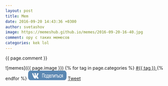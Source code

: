 ```yaml
---
layout: post
title: Mem
date: 2016-09-20 14:43:36 +0300
author: svetashov
image: https://memeshub.github.io/memes/2016-09-20-16-40.jpg
comment: ору с таких мемесов
categories: kek lol
---
```

{{ page.comment }}

![memes]({{ page.image }})
{% for tag in page.categories %}
<a href="https://memeshub.github.io/{{ tag }}">
#{{ tag }}
</a>
{% endfor %}
<a href='http://vkontakte.ru/share.php?url=https://memeshub.github.io{{ page.url | uri: absolute }}' target='_blank'><img src='/images/vk.png' border='0' width='120' height='30' alt='' title='Поделиться ВКонтакте'></a>
<a href="https://twitter.com/share" class="twitter-share-button" data-via="grandais_" data-related="grandais_">Tweet</a> <script>!function(d,s,id){var js,fjs=d.getElementsByTagName(s)[0],p=/^http:/.test(d.location)?'http':'https';if(!d.getElementById(id)){js=d.createElement(s);js.id=id;js.src=p+'://platform.twitter.com/widgets.js';fjs.parentNode.insertBefore(js,fjs);}}(document, 'script', 'twitter-wjs');</script>